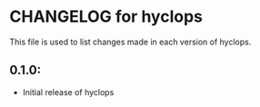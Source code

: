 # CHANGELOG for hyclops

This file is used to list changes made in each version of hyclops.

## 0.1.0:

* Initial release of hyclops 

